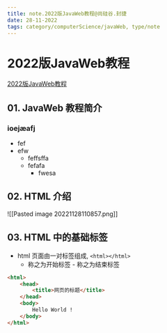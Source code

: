 ```yaml
---
title: note.2022版JavaWeb教程@尚硅谷.封捷
date: 28-11-2022
tags: category/computerScience/javaWeb, type/note 
---
```


# 2022版JavaWeb教程

[2022版JavaWeb教程](https://youtube.com/playlist?list=PLmOn9nNkQxJGKsCUQt6CpDmE2SjBOyLkK)

## 01. JavaWeb 教程简介
### ioejæafj
- fef
- efw
	- feffsffa
	- fefafa
		- fwesa


## 02. HTML 介绍

![[Pasted image 20221128110857.png]]

## 03. HTML 中的基础标签

- html 页面由一对标签组成, `<html></html>`
	- <html> 称之为开始标签
		- </html> 称之为结束标签

```html
<html>
	<head>
		<title>网页的标题</title>
	</head>
	<body>
		Hello World !
	</body>
</html>
```